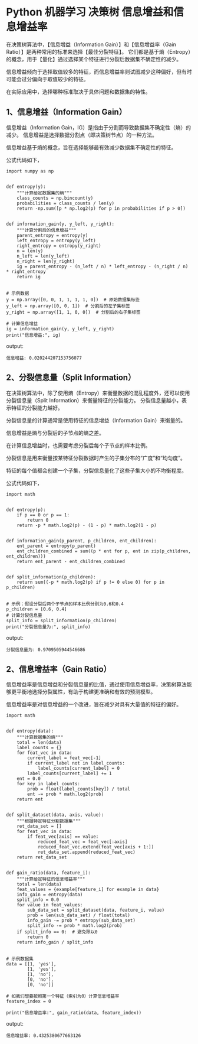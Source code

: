 # Python 机器学习 决策树 信息增益和信息增益率

在决策树算法中，【信息增益（Information Gain）】和【信息增益率（Gain Ratio）】是两种常用的标准来选择【最佳分裂特征】。
它们都是基于熵（Entropy）的概念，用于【量化】通过选择某个特征进行分裂后数据集不确定性的减少。

信息增益倾向于选择取值较多的特征，而信息增益率则试图减少这种偏好，但有时可能会过分偏向于取值较少的特征。

在实际应用中，选择哪种标准取决于具体问题和数据集的特性。

## 1、信息增益（Information Gain）

信息增益（Information Gain，IG）是指由于分割而导致数据集不确定性（熵）的减少。
信息增益是选择数据分割点（即决策树节点）的一种方法。

信息增益基于熵的概念，旨在选择能够最有效减少数据集不确定性的特征。

公式代码如下，

```text
import numpy as np


def entropy(y):
    """计算给定数据集的熵"""
    class_counts = np.bincount(y)
    probabilities = class_counts / len(y)
    return -np.sum([p * np.log2(p) for p in probabilities if p > 0])


def information_gain(y, y_left, y_right):
    """计算分割后的信息增益"""
    parent_entropy = entropy(y)
    left_entropy = entropy(y_left)
    right_entropy = entropy(y_right)
    n = len(y)
    n_left = len(y_left)
    n_right = len(y_right)
    ig = parent_entropy - (n_left / n) * left_entropy - (n_right / n) * right_entropy
    return ig


# 示例数据
y = np.array([0, 0, 1, 1, 1, 1, 0])  # 原始数据集标签
y_left = np.array([0, 0, 1])  # 分割后的左子集标签
y_right = np.array([1, 1, 0, 0])  # 分割后的右子集标签

# 计算信息增益
ig = information_gain(y, y_left, y_right)
print("信息增益:", ig)
```
output:
```text
信息增益: 0.020244207153756077
```

## 2、分裂信息量（Split Information）

在决策树算法中，除了使用熵（Entropy）来衡量数据的混乱程度外，还可以使用分裂信息量（Split Information）来衡量特征的分裂能力。
分裂信息量越小，表示特征的分裂能力越好。

分裂信息量的计算通常是使用特征的信息增益（Information Gain）来衡量的。

信息增益是熵与分裂后的子节点的熵之差。

在计算信息增益时，也需要考虑分裂后每个子节点的样本比例。

分裂信息是用来衡量按某特征分裂数据时产生的子集分布的“广度”和“均匀度”。

特征的每个值都会创建一个子集，分裂信息量化了这些子集大小的不均衡程度。

公式代码如下，

```text
import math


def entropy(p):
    if p == 0 or p == 1:
        return 0
    return -p * math.log2(p) - (1 - p) * math.log2(1 - p)


def information_gain(p_parent, p_children, ent_children):
    ent_parent = entropy(p_parent)
    ent_children_combined = sum((p * ent for p, ent in zip(p_children, ent_children)))
    return ent_parent - ent_children_combined


def split_information(p_children):
    return sum((-p * math.log2(p) if p != 0 else 0) for p in p_children)


# 示例：假设分裂后两个子节点的样本比例分别为0.6和0.4
p_children = [0.6, 0.4]
# 计算分裂信息量
split_info = split_information(p_children)
print("分裂信息量为:", split_info)
```
output:
```text
分裂信息量为: 0.9709505944546686
```

## 2、信息增益率（Gain Ratio）

信息增益率是信息增益和分裂信息量的比值，通过使用信息增益率，决策树算法能够更平衡地选择分裂属性，有助于构建更准确和有效的预测模型。

信息增益率是对信息增益的一个改进，旨在减少对具有大量值的特征的偏好。

```text
import math


def entropy(data):
    """计算数据集的熵"""
    total = len(data)
    label_counts = {}
    for feat_vec in data:
        current_label = feat_vec[-1]
        if current_label not in label_counts:
            label_counts[current_label] = 0
        label_counts[current_label] += 1
    ent = 0.0
    for key in label_counts:
        prob = float(label_counts[key]) / total
        ent -= prob * math.log2(prob)
    return ent


def split_dataset(data, axis, value):
    """根据特定特征分割数据集"""
    ret_data_set = []
    for feat_vec in data:
        if feat_vec[axis] == value:
            reduced_feat_vec = feat_vec[:axis]
            reduced_feat_vec.extend(feat_vec[axis + 1:])
            ret_data_set.append(reduced_feat_vec)
    return ret_data_set


def gain_ratio(data, feature_i):
    """计算给定特征的信息增益率"""
    total = len(data)
    feat_values = {example[feature_i] for example in data}
    info_gain = entropy(data)
    split_info = 0.0
    for value in feat_values:
        sub_data_set = split_dataset(data, feature_i, value)
        prob = len(sub_data_set) / float(total)
        info_gain -= prob * entropy(sub_data_set)
        split_info -= prob * math.log2(prob)
    if split_info == 0:  # 避免除以0
        return 0
    return info_gain / split_info


# 示例数据集
data = [[1, 'yes'],
        [1, 'yes'],
        [1, 'no'],
        [0, 'no'],
        [0, 'no']]

# 如我们想要按照第一个特征（索引为0）计算信息增益率
feature_index = 0

print("信息增益率:", gain_ratio(data, feature_index))
```
output:
```text
信息增益率: 0.4325380677663126
```